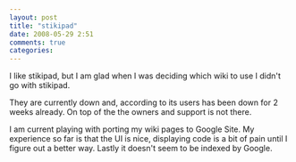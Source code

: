 ```yaml
---
layout: post
title: "stikipad"
date: 2008-05-29 2:51
comments: true
categories: 
---
```


<p>I like stikipad, but I am glad when I was deciding which wiki to use I didn't go with stikipad.</p>

<p>They are currently down and, according to its users has been down for 2 weeks already. On top of the the owners and support is not there.</p>

<p>I am current playing with porting my wiki pages to Google Site. My experience so far is that the UI is nice, displaying code is a bit of pain until I figure out a better way. Lastly it doesn't seem to be indexed by Google.</p>
